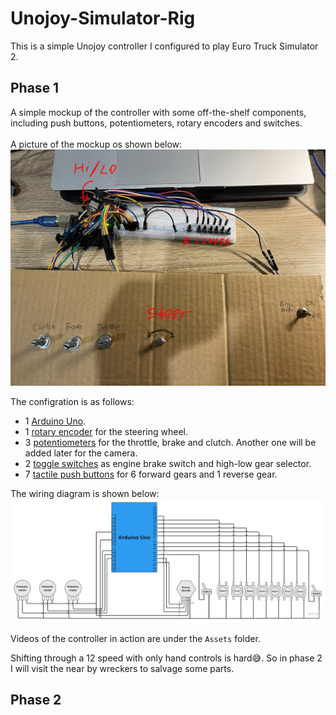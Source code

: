 # Unojoy-Simulator-Rig
This is a simple Unojoy controller I configured to play Euro Truck Simulator 2.
## Phase 1
A simple mockup of the controller with some off-the-shelf components, including push buttons, potentiometers, rotary encoders and switches. \
\
A picture of the mockup os shown below:
![Mockup](Assets/dashboard.jpg)

The configration is as follows:
* 1 [Arduino Uno](https://surplustronics.co.nz/products/7014-arduino-uno-r3-clone-with-usb-cable).
* 1 [rotary encoder](https://surplustronics.co.nz/products/10776-rotary-encoder-module) for the steering wheel.
* 3 [potentiometers](https://surplustronics.co.nz/products/1686-10k-ohm-linear-potentiometer-) for the throttle, brake and clutch. Another one will be added later for the camera.
* 2 [toggle switches](https://surplustronics.co.nz/products/4314-switch-toggle-on-on-spdt-3-pins-panel-mount) as engine brake switch and high-low gear selector.
* 7 [tactile push buttons](https://surplustronics.co.nz/products/2159-switch-tact-push-button-momentary) for 6 forward gears and 1 reverse gear.

The wiring diagram is shown below:
![Wiring diagram](Assets/image.png)

Videos of the controller in action are under the `Assets` folder.

Shifting through a 12 speed with only hand controls is hard😅. So in phase 2 I will visit the near by wreckers to salvage some parts.

## Phase 2